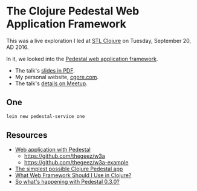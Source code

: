 # The Clojure Pedestal Web Application Framework

This was a live exploration I led  at
[STL Clojure](http://www.meetup.com/stl-clojure/)
on Tuesday, September 20, AD 2016.

In it, we looked into the
[Pedestal web application framework](https://github.com/pedestal/pedestal).

- The talk's [slides in PDF](https://github.com/cgore/2016-09-20-clojure-pedestal/raw/master/slides/slides.pdf).
- My personal website, [cgore.com](http://www.cgore.com).
- The talk's [details on Meetup](https://www.meetup.com/stl-clojure/events/233916958/).

## One

```bash
lein new pedestal-service one
```

## Resources

- [Web application with Pedestal](http://thegeez.net/2015/05/16/w3a_web_application_pedestal.html)
  - https://github.com/thegeez/w3a
  - https://github.com/thegeez/w3a-example
- [The simplest possible Clojure Pedestal app](https://e-string.com/articles/the-simplest-possible-clojure-pedestal-app/)
- [What Web Framework Should I Use in Clojure?](http://www.lispcast.com/what-web-framework-should-i-use)
- [So what's happening with Pedestal 0.3.0?](https://groups.google.com/forum/#!topic/pedestal-users/jODwmJUIUcg)

